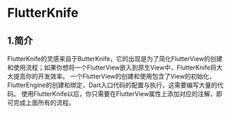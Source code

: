
# FlutterKnife


## 1.简介
FlutterKnife的灵感来自于ButterKnife，它的出现是为了简化FlutterView的创建和使用流程；如果你想将一个FlutterView嵌入到原生View中，FlutterKnife将大大提高你的开发效率。
一个FlutterView的创建和使用包含了View的初始化，FlutterEngine的创建和绑定，Dart入口代码的配置与执行，这需要编写大量的代码。
使用FlutterKnife以后，你只需要在FlutterView属性上添加对应的注解，即可完成上面所有的流程。